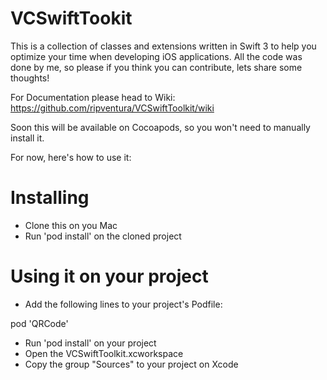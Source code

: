 # VCSwiftTookit
This is a collection of classes and extensions written in Swift 3 to help you optimize your time when developing iOS applications.
All the code was done by me, so please if you think you can contribute, lets share some thoughts!

For Documentation please head to Wiki:
https://github.com/ripventura/VCSwiftToolkit/wiki

Soon this will be available on Cocoapods, so you won't need to manually install it.

For now, here's how to use it:

# Installing
- Clone this on you Mac
- Run 'pod install' on the cloned project

# Using it on your project
- Add the following lines to your project's Podfile:

pod 'QRCode'

- Run 'pod install' on your project
- Open the VCSwiftToolkit.xcworkspace
- Copy the group "Sources" to your project on Xcode
